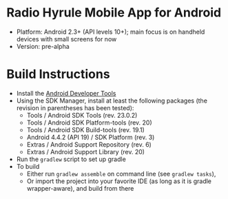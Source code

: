 # Radio Hyrule Mobile App for Android

- Platform: Android 2.3+ (API levels 10+); main focus is on handheld devices with small screens for now
- Version: pre-alpha

# Build Instructions

- Install the [Android Developer Tools](https://developer.android.com/tools/index.html)
- Using the SDK Manager, install at least the following packages (the revision in parentheses has been tested):
    - Tools / Android SDK Tools (rev. 23.0.2)
    - Tools / Android SDK Platform-tools (rev. 20)
    - Tools / Android SDK Build-tools (rev. 19.1)
    - Android 4.4.2 (API 19) / SDK Platform (rev. 3)
    - Extras / Android Support Repository (rev. 6)
    - Extras / Android Support Library (rev. 20)
- Run the `gradlew` script to set up gradle
- To build
    - Either run `gradlew assemble` on command line (see `gradlew tasks`),
    - Or import the project into your favorite IDE (as long as it is gradle wrapper-aware), and build from there
